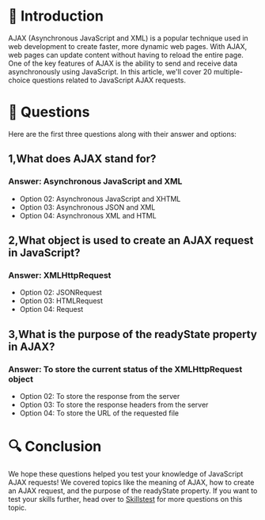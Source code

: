 
# 📝 Introduction

AJAX (Asynchronous JavaScript and XML) is a popular technique used in web development to create faster, more dynamic web pages. With AJAX, web pages can update content without having to reload the entire page. One of the key features of AJAX is the ability to send and receive data asynchronously using JavaScript. In this article, we'll cover 20 multiple-choice questions related to JavaScript AJAX requests.

# 🤔 Questions

Here are the first three questions along with their answer and options:

## 1,What does AJAX stand for?
### Answer: Asynchronous JavaScript and XML
- Option 02: Asynchronous JavaScript and XHTML
- Option 03: Asynchronous JSON and XML 
- Option 04: Asynchronous XML and HTML


## 2,What object is used to create an AJAX request in JavaScript?
### Answer: XMLHttpRequest
- Option 02: JSONRequest
- Option 03: HTMLRequest
- Option 04: Request

## 3,What is the purpose of the readyState property in AJAX?
### Answer: To store the current status of the XMLHttpRequest object
- Option 02: To store the response from the server 
- Option 03: To store the response headers from the server
- Option 04: To store the URL of the requested file

# 🔍 Conclusion

We hope these questions helped you test your knowledge of JavaScript AJAX requests! We covered topics like the meaning of AJAX, how to create an AJAX request, and the purpose of the readyState property. If you want to test your skills further, head over to [Skillstest](skillstest.me) for more questions on this topic.

